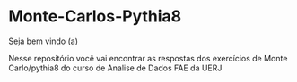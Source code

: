 # Monte-Carlos-Pythia8
Seja bem vindo (a)

Nesse repositório você vai encontrar as respostas dos exercícios de Monte Carlo/pythia8 do curso de Analise de Dados FAE da UERJ
